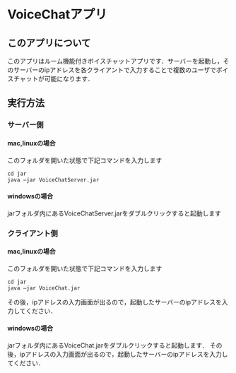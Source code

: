 # VoiceChatアプリ

## このアプリについて

このアプリはルーム機能付きボイスチャットアプリです．サーバーを起動し，そのサーバーのipアドレスを各クライアントで入力することで複数のユーザでボイスチャットが可能になります．

## 実行方法

### サーバー側

#### mac,linuxの場合

このフォルダを開いた状態で下記コマンドを入力します

```
cd jar
java –jar VoiceChatServer.jar
```

#### windowsの場合

jarフォルダ内にあるVoiceChatServer.jarをダブルクリックすると起動します

### クライアント側

#### mac,linuxの場合

このフォルダを開いた状態で下記コマンドを入力します

```
cd jar
java –jar VoiceChat.jar
```

その後，ipアドレスの入力画面が出るので，起動したサーバーのipアドレスを入力してください．

#### windowsの場合

jarフォルダ内にあるVoiceChat.jarをダブルクリックすると起動します．
その後，ipアドレスの入力画面が出るので，起動したサーバーのipアドレスを入力してください．
